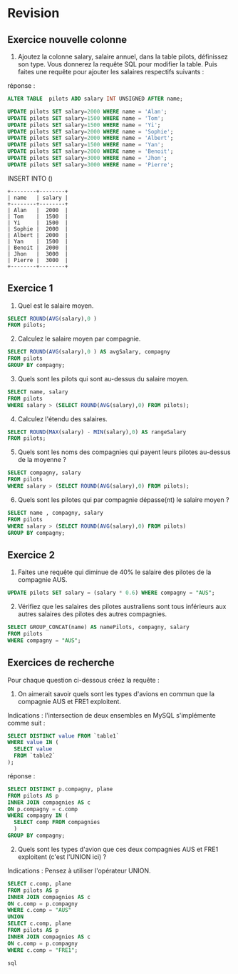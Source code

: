 # Revision

## Exercice nouvelle colonne

1. Ajoutez la colonne salary, salaire annuel, dans la table pilots, définissez son type. Vous donnerez la requête SQL pour modifier la table. Puis faites une requête pour ajouter les salaires respectifs suivants :

réponse : 
```sql
ALTER TABLE  pilots ADD salary INT UNSIGNED AFTER name;

UPDATE pilots SET salary=2000 WHERE name = 'Alan';
UPDATE pilots SET salary=1500 WHERE name = 'Tom';
UPDATE pilots SET salary=1500 WHERE name = 'Yi';
UPDATE pilots SET salary=2000 WHERE name = 'Sophie';
UPDATE pilots SET salary=2000 WHERE name = 'Albert';
UPDATE pilots SET salary=1500 WHERE name = 'Yan';
UPDATE pilots SET salary=2000 WHERE name = 'Benoit';
UPDATE pilots SET salary=3000 WHERE name = 'Jhon';
UPDATE pilots SET salary=3000 WHERE name = 'Pierre';

```

INSERT INTO ()

```text
+--------+--------+
| name   | salary |
+--------+--------+
| Alan   |  2000  |
| Tom    |  1500  |
| Yi     |  1500  |
| Sophie |  2000  |
| Albert |  2000  |
| Yan    |  1500  |
| Benoit |  2000  |
| Jhon   |  3000  |
| Pierre |  3000  |
+--------+--------+
```

## Exercice 1

1. Quel est le salaire moyen.
```sql
SELECT ROUND(AVG(salary),0 )
FROM pilots;
```

2. Calculez le salaire moyen par compagnie.

```sql
SELECT ROUND(AVG(salary),0 ) AS avgSalary, compagny 
FROM pilots 
GROUP BY compagny;
```

3. Quels sont les pilots qui sont au-dessus du salaire moyen.

```sql
SELECT name, salary 
FROM pilots 
WHERE salary > (SELECT ROUND(AVG(salary),0) FROM pilots);
```

4. Calculez l'étendu des salaires.

```sql
SELECT ROUND(MAX(salary) - MIN(salary),0) AS rangeSalary 
FROM pilots;
```
5. Quels sont les noms des compagnies qui payent leurs pilotes au-dessus de la moyenne ?

```sql
SELECT compagny, salary 
FROM pilots 
WHERE salary > (SELECT ROUND(AVG(salary),0) FROM pilots); 
```

6. Quels sont les pilotes qui par compagnie dépasse(nt) le salaire moyen ?
```sql
SELECT name , compagny, salary 
FROM pilots 
WHERE salary > (SELECT ROUND(AVG(salary),0) FROM pilots) 
GROUP BY compagny; 
```

## Exercice 2

1. Faites une requête qui diminue de 40% le salaire des pilotes de la compagnie AUS.
```sql
UPDATE pilots SET salary = (salary * 0.6) WHERE compagny = "AUS";
```

2. Vérifiez que les salaires des pilotes australiens sont tous inférieurs aux autres salaires des pilotes des autres compagnies.

```sql
SELECT GROUP_CONCAT(name) AS namePilots, compagny, salary 
FROM pilots
WHERE compagny = "AUS";
```

## Exercices de recherche

Pour chaque question ci-dessous créez la requête :

1. On aimerait savoir quels sont les types d'avions en commun que la compagnie AUS et FRE1 exploitent.

Indications : l'intersection de deux ensembles en MySQL s'implémente comme suit :

```sql
SELECT DISTINCT value FROM `table1`
WHERE value IN (
  SELECT value 
  FROM `table2`
);
```

réponse : 
```sql
SELECT DISTINCT p.compagny, plane
FROM pilots AS p
INNER JOIN compagnies AS c
ON p.compagny = c.comp
WHERE compagny IN (
  SELECT comp FROM compagnies
  )
GROUP BY compagny;
```

2. Quels sont les types d'avion que ces deux compagnies AUS et FRE1 exploitent (c'est l'UNION ici) ?

Indications : Pensez à utiliser l'opérateur UNION.

```sql
SELECT c.comp, plane
FROM pilots AS p
INNER JOIN compagnies AS c
ON c.comp = p.compagny
WHERE c.comp = "AUS"
UNION
SELECT c.comp, plane
FROM pilots AS p
INNER JOIN compagnies AS c
ON c.comp = p.compagny
WHERE c.comp = "FRE1";
```

```sql```
